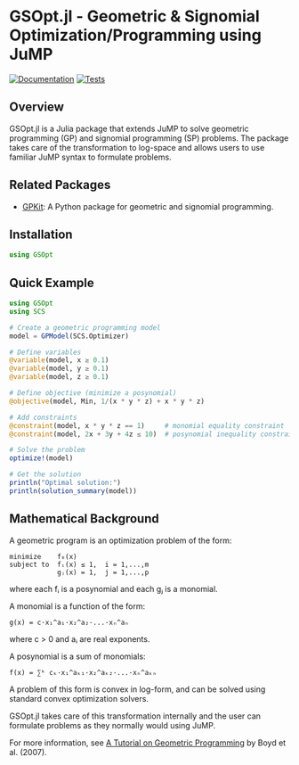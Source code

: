 # GSOpt.jl - Geometric & Signomial Optimization/Programming using JuMP

[![Documentation](https://img.shields.io/badge/docs-%F0%9F%93%9A-blue)](https://mopg.github.io/GSOpt.jl/stable)
[![Tests](https://github.com/mopg/GSOpt.jl/actions/workflows/test.yml/badge.svg)](https://github.com/mopg/GSOpt.jl/actions/workflows/test.yml)

## Overview

GSOpt.jl is a Julia package that extends JuMP to solve geometric programming (GP) and signomial programming (SP) problems.
The package takes care of the transformation to log-space and allows users to use familiar JuMP syntax to formulate problems.

## Related Packages

- [GPKit](https://github.com/convexengineering/gpkit): A Python package for geometric and signomial programming.

## Installation

```julia
using GSOpt
```

## Quick Example

```julia
using GSOpt
using SCS

# Create a geometric programming model
model = GPModel(SCS.Optimizer)

# Define variables
@variable(model, x ≥ 0.1)
@variable(model, y ≥ 0.1)
@variable(model, z ≥ 0.1)

# Define objective (minimize a posynomial)
@objective(model, Min, 1/(x * y * z) + x * y * z)

# Add constraints
@constraint(model, x * y * z == 1)     # monomial equality constraint
@constraint(model, 2x + 3y + 4z ≤ 10)  # posynomial inequality constraint

# Solve the problem
optimize!(model)

# Get the solution
println("Optimal solution:")
println(solution_summary(model))
```

## Mathematical Background

A geometric program is an optimization problem of the form:

```
minimize    f₀(x)
subject to  fᵢ(x) ≤ 1,  i = 1,...,m
            gⱼ(x) = 1,  j = 1,...,p
```

where each fᵢ is a posynomial and each gⱼ is a monomial.

A monomial is a function of the form:

```
g(x) = c·x₁^a₁·x₂^a₂·...·xₙ^aₙ
```

where c > 0 and aᵢ are real exponents.

A posynomial is a sum of monomials:

```
f(x) = ∑ᵏ cₖ·x₁^aₖ₁·x₂^aₖ₂·...·xₙ^aₖₙ
```

A problem of this form is convex in log-form, and can be solved using standard convex optimization solvers.

GSOpt.jl takes care of this transformation internally and the user can formulate problems as they normally would using JuMP.

For more information, see [A Tutorial on Geometric Programming](https://stanford.edu/~boyd/papers/pdf/gp_tutorial.pdf) by Boyd et al. (2007).
